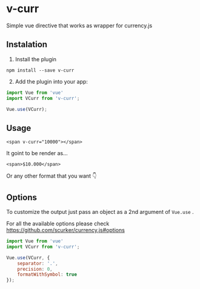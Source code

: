 # v-curr
Simple vue directive that works as wrapper for currency.js

## Instalation

1. Install the plugin

`npm install --save v-curr`

2. Add the plugin into your app:

```javascript
import Vue from 'vue'
import VCurr from 'v-curr';

Vue.use(VCurr);
```

## Usage

`<span v-curr="10000"></span>`

It goint to be render as...

`<span>$10.000</span>`

Or any other format that you want 👇

## Options

To customize the output just pass an object as a 2nd argument of `Vue.use` .

For all the available options please check https://github.com/scurker/currency.js#options

```javascript
import Vue from 'vue'
import VCurr from 'v-curr';

Vue.use(VCurr, {
    separator: '.',
    precision: 0,
    formatWithSymbol: true
});
```
